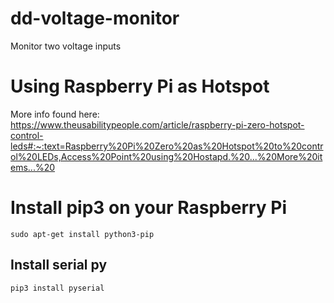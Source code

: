 # dd-voltage-monitor
Monitor two voltage inputs

# Using Raspberry Pi as Hotspot
More info found here: https://www.theusabilitypeople.com/article/raspberry-pi-zero-hotspot-control-leds#:~:text=Raspberry%20Pi%20Zero%20as%20Hotspot%20to%20control%20LEDs,Access%20Point%20using%20Hostapd.%20...%20More%20items...%20

# Install pip3 on your Raspberry Pi
```
sudo apt-get install python3-pip
```

## Install serial py
```
pip3 install pyserial
```
